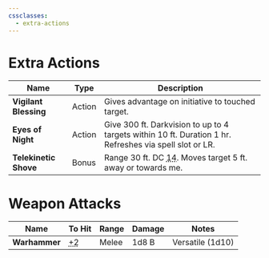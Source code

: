 ```yaml
---
cssclasses:
  - extra-actions
---
```

# Extra Actions

| Name                  | Type   | Description                                                                                              |
| --------------------- | ------ | -------------------------------------------------------------------------------------------------------- |
| **Vigilant Blessing** | Action | Gives advantage on initiative to touched target.                                                         |
| **Eyes of Night**     | Action | Give 300 ft. Darkvision to up to 4 targets within 10 ft. Duration 1 hr. Refreshes via spell slot or LR.  |
| **Telekinetic Shove** | Bonus  | Range 30 ft. DC <abbr title="8 + PB + Wisdom modifier">14</abbr>. Moves target 5 ft. away or towards me. | 

# Weapon Attacks

| Name          | To Hit                               | Range | Damage | Notes            |
| ------------- | ------------------------------------ | ----- | ------ | ---------------- |
| **Warhammer** | <abbr title="STR mod + PB">+2</abbr> | Melee | 1d8 B  | Versatile (1d10) |